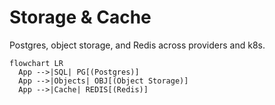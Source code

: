 # Storage & Cache

Postgres, object storage, and Redis across providers and k8s.

```mermaid
flowchart LR
  App -->|SQL| PG[(Postgres)]
  App -->|Objects| OBJ[(Object Storage)]
  App -->|Cache| REDIS[(Redis)]
```

